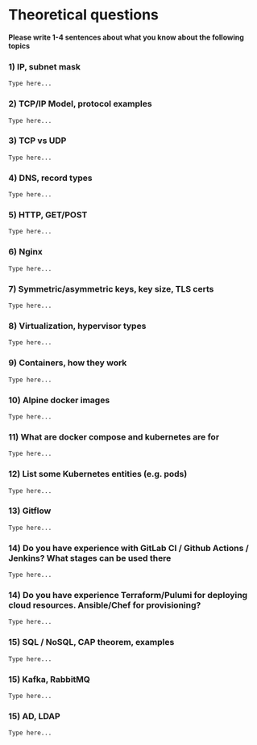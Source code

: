 # Theoretical questions

**Please write 1-4 sentences about what you know about the following topics**

### 1) IP, subnet mask
```
Type here...

```

### 2) TCP/IP Model, protocol examples
```
Type here...

```

### 3) TCP vs UDP
```
Type here...

```

### 4) DNS, record types
```
Type here...

```

### 5) HTTP, GET/POST
```
Type here...

```

### 6) Nginx
```
Type here...

```

### 7) Symmetric/asymmetric keys, key size, TLS certs
```
Type here...

```

### 8) Virtualization, hypervisor types
```
Type here...

```

### 9) Containers, how they work
```
Type here...

```

### 10) Alpine docker images
```
Type here...

```

### 11) What are docker compose and kubernetes are for
```
Type here...

```

### 12) List some Kubernetes entities (e.g. pods)
```
Type here...

```

### 13) Gitflow
```
Type here...

```

### 14) Do you have experience with GitLab CI / Github Actions / Jenkins? What stages can be used there
```
Type here...

```

### 14) Do you have experience Terraform/Pulumi for deploying cloud resources. Ansible/Chef for provisioning?
```
Type here...

```

### 15) SQL / NoSQL, CAP theorem, examples
```
Type here...

```

### 15) Kafka, RabbitMQ
```
Type here...

```

### 15) AD, LDAP
```
Type here...

```
